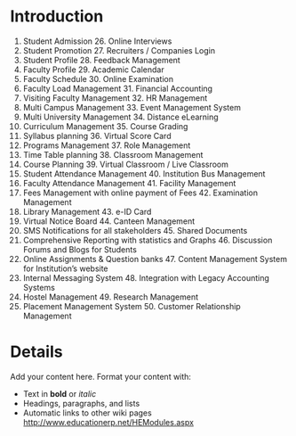 # Introduction #

1. Student Admission 	26. Online Interviews
2. Student Promotion 	27. Recruiters / Companies Login
3. Student Profile 	28. Feedback Management
4. Faculty Profile 	29. Academic Calendar
5. Faculty Schedule 	30. Online Examination
6. Faculty Load Management 	31. Financial Accounting
7. Visiting Faculty Management 	32. HR Management
8. Multi Campus Management 	33. Event Management System
9. Multi University Management 	34. Distance eLearning
10. Curriculum Management 	35. Course Grading
11. Syllabus planning 	36. Virtual Score Card
12. Programs Management 	37. Role Management
13. Time Table planning 	38. Classroom Management
14. Course Planning 	39. Virtual Classroom / Live Classroom
15. Student Attendance Management 	40. Institution Bus Management
16. Faculty Attendance Management 	41. Facility Management
17. Fees Management with online payment of Fees 	42. Examination Management
18. Library Management 	43. e-ID Card
19. Virtual Notice Board 	44. Canteen Management
20. SMS Notifications for all stakeholders 	45. Shared Documents
21. Comprehensive Reporting with statistics and Graphs 	46. Discussion Forums and Blogs for Students
22. Online Assignments & Question banks 	47. Content Management System for Institution’s website
23. Internal Messaging System 	48. Integration with Legacy Accounting Systems
24. Hostel Management 	49. Research Management
25. Placement Management System 	50. Customer Relationship Management


# Details #

Add your content here.  Format your content with:
  * Text in **bold** or _italic_
  * Headings, paragraphs, and lists
  * Automatic links to other wiki pages
http://www.educationerp.net/HEModules.aspx